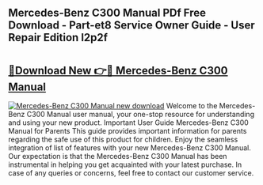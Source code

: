 ## Mercedes-Benz C300 Manual PDf Free Download - Part-et8 Service Owner Guide - User Repair Edition l2p2f

# <h2><a href="http://bc27483.oget.top/?id=Mercedes-Benz+C300+Manual">🔗Download New 👉🔴 Mercedes-Benz C300 Manual</a></h2>

[![Mercedes-Benz C300 Manual new download](https://i.imgur.com/5g1atiW.png)](http://bc27483.oget.top/?id=Mercedes-Benz+C300+Manual)
Welcome to the Mercedes-Benz C300 Manual user manual, your one-stop resource for understanding and using your new product. Important User Guide Mercedes-Benz C300 Manual for Parents This guide provides important information for parents regarding the safe use of this product for children. Enjoy the seamless integration of list of features with your new Mercedes-Benz C300 Manual. Our expectation is that the Mercedes-Benz C300 Manual has been instrumental in helping you get acquainted with your latest purchase. In case of any queries or concerns, feel free to contact our customer service.

